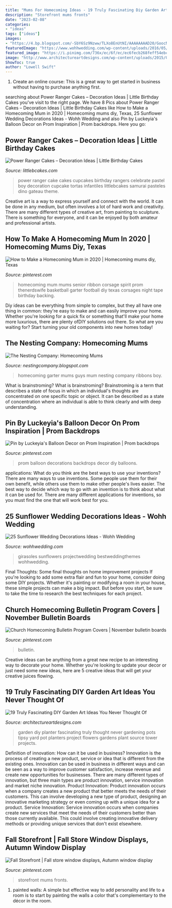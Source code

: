 ```yaml
---
title: "Mums For Homecoming Ideas - 19 Truly Fascinating Diy Garden Art Ideas You Never Thought Of"
description: "Storefront mums fronts"
date: "2023-02-08"
categories:
- "ideas"
tags: ["ideas"]
images:
- "https://4.bp.blogspot.com/-SbY6Sz9Nzww/TLXo8EnUtNI/AAAAAAAAD20/GoocNiPF9Gc/s640/Garter+for+boy+mum.jpg"
featuredImage: "https://www.wohhwedding.com/wp-content/uploads/2016/05/Sunflower-Mason-Jar-Wedding-Centerpiece-Decorations-Ideas.jpg"
featured_image: "https://i.pinimg.com/736x/ec/6f/ec/ec6fecb268feff54ebcf91ac1d955e6b.jpg"
image: "http://www.architectureartdesigns.com/wp-content/uploads/2015/09/1550.jpg"
ShowToc: true
author: "Lowell Swift"
---
```



1. Create an online course: This is a great way to get started in business without having to purchase anything first.

	

		
searching about Power Ranger Cakes – Decoration Ideas | Little Birthday Cakes you've visit to the right page. We have 8 Pics about Power Ranger Cakes – Decoration Ideas | Little Birthday Cakes like How to Make a Homecoming Mum in 2020 | Homecoming mums diy, Texas, 25 Sunflower Wedding Decorations Ideas - Wohh Wedding and also Pin by Luckeyia&#039;s Balloon Decor on Prom Inspiration | Prom backdrops. Here you go:
		
    
## Power Ranger Cakes – Decoration Ideas | Little Birthday Cakes

<img loading=lazy src="http://www.littlebcakes.com/wp-content/uploads/2014/02/Power-Ranger-Cakes.jpg" onerror="this.onerror=null;this.src='https://tse2.mm.bing.net/th?id=OIP.boN39HizcC8LoYlqcsiB3wHaLG&amp;pid=15.1';" alt="Power Ranger Cakes – Decoration Ideas | Little Birthday Cakes">

_Source: littlebcakes.com_

>power ranger cake cakes cupcakes birthday rangers celebrate pastel boy decoration cupcake tortas infantiles littlebcakes samurai pasteles dino gateau theme. 

	

Creative art is a way to express yourself and connect with the world. It can be done in any medium, but often involves a lot of hard work and creativity. There are many different types of creative art, from painting to sculpture. There is something for everyone, and it can be enjoyed by both amateur and professional artists.

    
## How To Make A Homecoming Mum In 2020 | Homecoming Mums Diy, Texas

<img loading=lazy src="https://i.pinimg.com/736x/ef/74/2b/ef742b2308d1e0e5ba9597a1755fff18.jpg" onerror="this.onerror=null;this.src='https://tse4.mm.bing.net/th?id=OIP.j_F9OVUfy1tFXev9ClG8fgHaLH&amp;pid=15.1';" alt="How to Make a Homecoming Mum in 2020 | Homecoming mums diy, Texas">

_Source: pinterest.com_

>homecoming mum mums senior ribbon corsage spirit prom thenerdswife basketball garter football diy texas corsages night tape birthday backing. 

	

Diy ideas can be everything from simple to complex, but they all have one thing in common: they're easy to make and can easily improve your home. Whether you're looking for a quick fix or something that'll make your home more luxurious, there are plenty ofDIY solutions out there. So what are you waiting for? Start turning your old components into new homes today!

    
## The Nesting Company: Homecoming Mums

<img loading=lazy src="https://4.bp.blogspot.com/-SbY6Sz9Nzww/TLXo8EnUtNI/AAAAAAAAD20/GoocNiPF9Gc/s640/Garter+for+boy+mum.jpg" onerror="this.onerror=null;this.src='https://tse1.mm.bing.net/th?id=OIP.xyDGYW1toAzovHeUuKHXhAHaFj&amp;pid=15.1';" alt="The Nesting Company: Homecoming Mums">

_Source: nestingcompany.blogspot.com_

>homecoming garter mums guys mum nesting company ribbons boy. 

	

What is brainstroming?
What is brainstroming? Brainstroming is a term that describes a state of focus in which an individual's thoughts are concentrated on one specific topic or object. It can be described as a state of concentration where an individual is able to think clearly and with deep understanding.

    
## Pin By Luckeyia&#039;s Balloon Decor On Prom Inspiration | Prom Backdrops

<img loading=lazy src="https://i.pinimg.com/736x/0b/74/27/0b7427a56a4f77a0b794c55ece59db8b.jpg" onerror="this.onerror=null;this.src='https://tse2.mm.bing.net/th?id=OIP.u-MHzOsj7562A7uiU9W2twHaNL&amp;pid=15.1';" alt="Pin by Luckeyia&#039;s Balloon Decor on Prom Inspiration | Prom backdrops">

_Source: pinterest.com_

>prom balloon decorations backdrops decor diy balloons. 

	

applications: What do you think are the best ways to use your inventions?
There are many ways to use inventions. Some people use them for their own benefit, while others use them to make other people's lives easier. The best way to decide which way to go with an invention is to think about what it can be used for. There are many different applications for inventions, so you must find the one that will work best for you.

    
## 25 Sunflower Wedding Decorations Ideas - Wohh Wedding

<img loading=lazy src="https://www.wohhwedding.com/wp-content/uploads/2016/05/Sunflower-Mason-Jar-Wedding-Centerpiece-Decorations-Ideas.jpg" onerror="this.onerror=null;this.src='https://tse3.mm.bing.net/th?id=OIP.PS8Olf0X_BSYB-X9SftMxAHaJ4&amp;pid=15.1';" alt="25 Sunflower Wedding Decorations Ideas - Wohh Wedding">

_Source: wohhwedding.com_

>girasoles sunflowers projectwedding bestweddingthemes wohhwedding. 

	

Final Thoughts: Some final thoughts on home improvement projects
If you're looking to add some extra flair and fun to your home, consider doing some DIY projects. Whether it's painting or modifying a room in your house, these simple projects can make a big impact. But before you start, be sure to take the time to research the best techniques for each project.

    
## Church Homecoming Bulletin Program Covers | November Bulletin Boards

<img loading=lazy src="https://i.pinimg.com/736x/ec/6f/ec/ec6fecb268feff54ebcf91ac1d955e6b.jpg" onerror="this.onerror=null;this.src='https://tse4.mm.bing.net/th?id=OIP.I6oC_v5HZRAh98sWWYSrXQAAAA&amp;pid=15.1';" alt="Church Homecoming Bulletin Program Covers | November bulletin boards">

_Source: pinterest.com_

>bulletin. 

	

Creative ideas can be anything from a great new recipe to an interesting way to decorate your home. Whether you're looking to update your decor or just need some new ideas, here are 5 creative ideas that will get your creative juices flowing.

    
## 19 Truly Fascinating DIY Garden Art Ideas You Never Thought Of

<img loading=lazy src="http://www.architectureartdesigns.com/wp-content/uploads/2015/09/1550.jpg" onerror="this.onerror=null;this.src='https://tse4.mm.bing.net/th?id=OIP.FBjZTQyX6WwBceTL2B0flQHaMg&amp;pid=15.1';" alt="19 Truly Fascinating DIY Garden Art Ideas You Never Thought Of">

_Source: architectureartdesigns.com_

>garden diy planter fascinating truly thought never gardening pots tipsy yard pot planters project flowers gardens plant source tower projects. 

	

Definition of innovation: How can it be used in business?
Innovation is the process of creating a new product, service or idea that is different from the existing ones. Innovation can be used in business in different ways and can be seen as a way to improve customer satisfaction, increase revenue and create new opportunities for businesses. There are many different types of innovation, but three main types are product innovation, service innovation and market niche innovation. Product Innovation: Product innovation occurs when a company creates a new product that better meets the needs of their customers. This can involve developing a new type of product, designing an innovative marketing strategy or even coming up with a unique idea for a product. Service Innovation: Service innovation occurs when companies create new services that meet the needs of their customers better than those currently available. This could involve creating innovative delivery methods or providing unique services that don't exist elsewhere.

    
## Fall Storefront | Fall Store Window Displays, Autumn Window Display

<img loading=lazy src="https://i.pinimg.com/736x/0c/95/d2/0c95d2da8ff13cba04b857c947b40b1b.jpg" onerror="this.onerror=null;this.src='https://tse2.mm.bing.net/th?id=OIP.HmHBIraYvhF6SQTCXQmuZAHaLH&amp;pid=15.1';" alt="Fall Storefront | Fall store window displays, Autumn window display">

_Source: pinterest.com_

>storefront mums fronts. 

	

1. painted walls: A simple but effective way to add personality and life to a room is to start by painting the walls a color that's complementary to the décor in the room.

